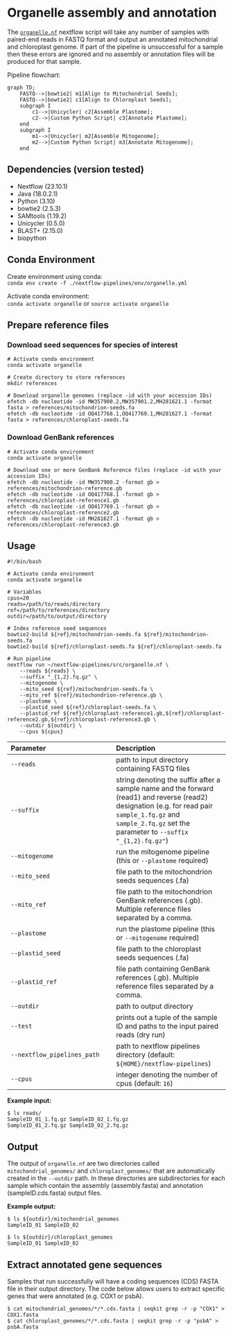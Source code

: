 # Organelle assembly and annotation

The [`organelle.nf`](https://github.com/Tom-Jenkins/maerl-wgs-pipelines/blob/main/src/organelle.nf) nextflow script will take any number of samples with paired-end reads in FASTQ format and output an annotated mitochondrial and chloroplast genome. If part of the pipeline is unsuccessful for a sample then these errors are ignored and no assembly or annotation files will be produced for that sample.

Pipeline flowchart:

```mermaid
graph TD;
    FASTQ-->|bowtie2| m1[Align to Mitochondrial Seeds];
    FASTQ-->|bowtie2| c1[Align to Chloroplast Seeds];
    subgraph I 
        c1-->|Unicycler| c2[Assemble Plastome];
        c2-->|Custom Python Script| c3[Annotate Plastome];
    end
    subgraph I 
        m1-->|Unicycler| m2[Assemble Mitogenome];
        m2-->|Custom Python Script| m3[Annotate Mitogenome];
    end
```

## Dependencies (version tested)
* Nextflow (23.10.1)
* Java (18.0.2.1)
* Python (3.10)
* bowtie2 (2.5.3)
* SAMtools (1.19.2)
* Unicycler (0.5.0)
* BLAST+ (2.15.0)
* biopython

## Conda Environment

Create environment using conda:   
`conda env create -f ./nextflow-pipelines/env/organelle.yml`  

Activate conda environment:  
`conda activate organelle` or `source activate organelle`

## Prepare reference files

### Download seed sequences for species of interest
```
# Activate conda environment
conda activate organelle

# Create directory to store references
mkdir references

# Download organelle genomes (replace -id with your accession IDs)
efetch -db nucleotide -id MW357900.2,MW357901.2,MH281621.1 -format fasta > references/mitochondrion-seeds.fa
efetch -db nucleotide -id OQ417768.1,OQ417769.1,MH281627.1 -format fasta > references/chloroplast-seeds.fa
```

### Download GenBank references
```
# Activate conda environment
conda activate organelle

# Download one or more GenBank Reference files (replace -id with your accession IDs)
efetch -db nucleotide -id MW357900.2 -format gb > references/mitochondrion-reference.gb
efetch -db nucleotide -id OQ417768.1 -format gb > references/chloroplast-reference1.gb
efetch -db nucleotide -id OQ417769.1 -format gb > references/chloroplast-reference2.gb
efetch -db nucleotide -id MH281627.1 -format gb > references/chloroplast-reference3.gb
```

## Usage
```
#!/bin/bash

# Activate conda environment
conda activate organelle

# Variables
cpus=20
reads=/path/to/reads/directory
ref=/path/to/references/directory
outdir=/path/to/output/directory

# Index reference seed sequences
bowtie2-build ${ref}/mitochondrion-seeds.fa ${ref}/mitochondrion-seeds.fa
bowtie2-build ${ref}/chloroplast-seeds.fa ${ref}/chloroplast-seeds.fa

# Run pipeline
nextflow run ~/nextflow-pipelines/src/organelle.nf \
    --reads ${reads} \
    --suffix "_{1,2}.fq.gz" \
    --mitogenome \
    --mito_seed ${ref}/mitochondrion-seeds.fa \
    --mito_ref ${ref}/mitochondrion-reference.gb \
    --plastome \
    --plastid_seed ${ref}/chloroplast-seeds.fa \
    --plastid_ref ${ref}/chloroplast-reference1.gb,${ref}/chloroplast-reference2.gb,${ref}/chloroplast-reference3.gb \
    --outdir ${outdir} \
    --cpus ${cpus}
```

| Parameter&nbsp;&nbsp;&nbsp;&nbsp;&nbsp;&nbsp;&nbsp;&nbsp;&nbsp;&nbsp;&nbsp;&nbsp;&nbsp;&nbsp;&nbsp;&nbsp;&nbsp;&nbsp;&nbsp;&nbsp;&nbsp;&nbsp;&nbsp;&nbsp;&nbsp;&nbsp;&nbsp;&nbsp;&nbsp;&nbsp;&nbsp;&nbsp;&nbsp;&nbsp; | Description
| :- | :-
| `--reads` | path to input directory containing FASTQ files
| `--suffix` | string denoting the suffix after a sample name and the forward (read1) and reverse (read2) designation (e.g. for read pair `sample_1.fq.gz` and `sample_2.fq.gz` set the parameter to `--suffix "_{1,2}.fq.gz"`)
| `--mitogenome` | run the mitogenome pipeline (this or `--plastome` required)
| `--mito_seed` | file path to the mitochondrion seeds sequences (.fa)
| `--mito_ref` | file path to the mitochondrion GenBank references (.gb). Multiple reference files separated by a comma.
| `--plastome` | run the plastome pipeline (this or `--mitogenome` required)
| `--plastid_seed` | file path to the chloroplast seeds sequences (.fa)
| `--plastid_ref` | file path containing GenBank references (.gb). Multiple reference files separated by a comma.
| `--outdir` | path to output directory
| `--test` | prints out a tuple of the sample ID and paths to the input paired reads (dry run)
| `--nextflow_pipelines_path` | path to nextflow pipelines directory (default: `${HOME}/nextflow-pipelines`)
| `--cpus` | integer denoting the number of cpus (default: `16`)

**Example input:**  
```
$ ls reads/
SampleID_01_1.fq.gz SampleID_02_1.fq.gz
SampleID_01_2.fq.gz SampleID_02_2.fq.gz
```

## Output

The output of `organelle.nf` are two directories called `mitochondrial_genomes/` and `chloroplast_genomes/` that are automatically created in the `--outdir` path. In these directories are subdirectories for each sample which contain the assembly (assembly.fasta) and annotation (sampleID.cds.fasta) output files.

**Example output:**
```
$ ls ${outdir}/mitochondrial_genomes
SampleID_01 SampleID_02

$ ls ${outdir}/chloroplast_genomes
SampleID_01 SampleID_02
```

## Extract annotated gene sequences

Samples that run successfully will have a coding sequences (CDS) FASTA file in their output directory. The code below allows users to extract specific genes that were annotated (e.g. COX1 or psbA).
```
$ cat mitochondrial_genomes/*/*.cds.fasta | seqkit grep -r -p "COX1" > COX1.fasta
$ cat chloroplast_genomes/*/*.cds.fasta | seqkit grep -r -p "psbA" > psbA.fasta
```
